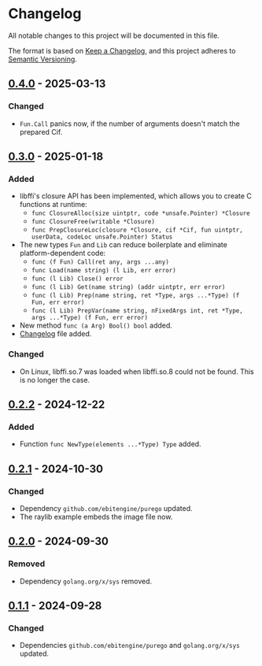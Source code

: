 # Changelog

All notable changes to this project will be documented in this file.

The format is based on [Keep a Changelog](https://keepachangelog.com/en/1.1.0/),
and this project adheres to [Semantic Versioning](https://semver.org/spec/v2.0.0.html).

## [0.4.0] - 2025-03-13

### Changed
- `Fun.Call` panics now, if the number of arguments doesn't match the prepared Cif.

## [0.3.0] - 2025-01-18

### Added
- libffi's closure API has been implemented, which allows you to create C functions at runtime:
    - `func ClosureAlloc(size uintptr, code *unsafe.Pointer) *Closure`
    - `func ClosureFree(writable *Closure)`
    - `func PrepClosureLoc(closure *Closure, cif *Cif, fun uintptr, userData, codeLoc unsafe.Pointer) Status`
- The new types `Fun` and `Lib` can reduce boilerplate and eliminate platform-dependent code:
    - `func (f Fun) Call(ret any, args ...any)`
    - `func Load(name string) (l Lib, err error)`
    - `func (l Lib) Close() error`
    - `func (l Lib) Get(name string) (addr uintptr, err error)`
    - `func (l Lib) Prep(name string, ret *Type, args ...*Type) (f Fun, err error)`
    - `func (l Lib) PrepVar(name string, nFixedArgs int, ret *Type, args ...*Type) (f Fun, err error)`
- New method `func (a Arg) Bool() bool` added.
- [Changelog](https://github.com/JupiterRider/ffi/blob/main/CHANGELOG.md) file added.

### Changed
- On Linux, libffi.so.7 was loaded when libffi.so.8 could not be found. This is no longer the case.

## [0.2.2] - 2024-12-22

### Added
- Function `func NewType(elements ...*Type) Type` added.

## [0.2.1] - 2024-10-30

### Changed

- Dependency `github.com/ebitengine/purego` updated.
- The raylib example embeds the image file now.

## [0.2.0] - 2024-09-30

### Removed

- Dependency `golang.org/x/sys` removed.

## [0.1.1] - 2024-09-28

### Changed

- Dependencies `github.com/ebitengine/purego` and `golang.org/x/sys` updated.

[0.4.0]: https://github.com/JupiterRider/ffi/compare/v0.3.0...v0.4.0
[0.3.0]: https://github.com/JupiterRider/ffi/compare/v0.2.2...v0.3.0
[0.3.0]: https://github.com/JupiterRider/ffi/compare/v0.2.2...v0.3.0
[0.2.2]: https://github.com/JupiterRider/ffi/compare/v0.2.1...v0.2.2
[0.2.1]: https://github.com/JupiterRider/ffi/compare/v0.2.0...v0.2.1
[0.2.0]: https://github.com/JupiterRider/ffi/compare/v0.1.1...v0.2.0
[0.1.1]: https://github.com/JupiterRider/ffi/compare/v0.1.0...v0.1.1

